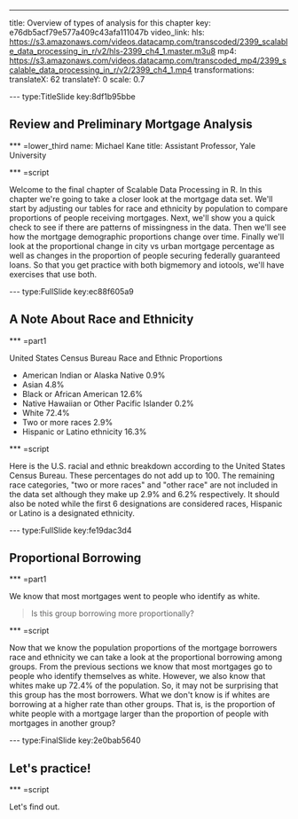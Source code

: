 ---
title: Overview of types of analysis for this chapter
key: e76db5acf79e577a409c43afa111047b
video_link:
    hls: https://s3.amazonaws.com/videos.datacamp.com/transcoded/2399_scalable_data_processing_in_r/v2/hls-2399_ch4_1.master.m3u8
    mp4: https://s3.amazonaws.com/videos.datacamp.com/transcoded_mp4/2399_scalable_data_processing_in_r/v2/2399_ch4_1.mp4
transformations:
    translateX: 62
    translateY: 0
    scale: 0.7

--- type:TitleSlide key:8df1b95bbe
## Review and Preliminary Mortgage Analysis

*** =lower_third
name: Michael Kane
title: Assistant Professor, Yale University

*** =script

Welcome to the final chapter of Scalable Data Processing in R. In this chapter we're going to take a closer look at the mortgage data set. We'll start by adjusting our tables for race and ethnicity by population to compare proportions of people receiving mortgages. Next, we'll show you a quick check to see if there are patterns of missingness in the data. Then we'll see how the mortgage demographic proportions change over time. Finally we'll look at the proportional change in city vs urban mortgage percentage as well as changes in the proportion of people securing federally guaranteed loans. So that you get practice with both bigmemory and iotools, we'll have exercises that use both.


--- type:FullSlide key:ec88f605a9
## A Note About Race and Ethnicity

*** =part1

United States Census Bureau Race and Ethnic Proportions
- American Indian or Alaska Native 0.9%
- Asian 4.8%
- Black or African American 12.6%
- Native Hawaiian or Other Pacific Islander 0.2%
- White 72.4%
- Two or more races 2.9%
- Hispanic or Latino ethnicity 16.3%

*** =script

Here is the U.S. racial and ethnic breakdown according to the United States Census Bureau. 
These percentages do not add up to 100. The remaining race categories, "two or more races" and "other race" are not included in the data set although they make up 2.9% and 6.2% respectively. It should also be noted while the first 6 designations are considered races,  Hispanic or Latino is a designated ethnicity.




--- type:FullSlide key:fe19dac3d4
## Proportional Borrowing

*** =part1

We know that most mortgages went to people who identify as white.

> Is this group borrowing more proportionally?

*** =script

Now that we know the population proportions of the mortgage borrowers race and ethnicity we can take a look at the proportional borrowing among groups.
From the previous sections we know that most mortgages go to people who identify themselves as white. However, we also know that whites make up 72.4% of the population. So, it may not be surprising that this group has the most borrowers.
What we don't know is if whites are borrowing at a higher rate than other groups. That is, is the proportion of white people with a mortgage larger than the proportion of people with mortgages in another group? 



--- type:FinalSlide key:2e0bab5640
## Let's practice!

*** =script

Let's find out.
